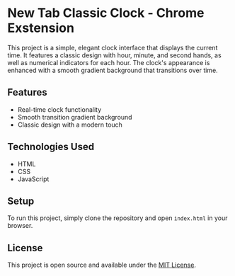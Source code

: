 # New Tab Classic Clock - Chrome Exstension

This project is a simple, elegant clock interface that displays the current time. It features a classic design with hour, minute, and second hands, as well as numerical indicators for each hour. The clock's appearance is enhanced with a smooth gradient background that transitions over time.

## Features

- Real-time clock functionality
- Smooth transition gradient background
- Classic design with a modern touch

## Technologies Used

- HTML
- CSS
- JavaScript

## Setup

To run this project, simply clone the repository and open `index.html` in your browser.

## License

This project is open source and available under the [MIT License](LICENSE).
